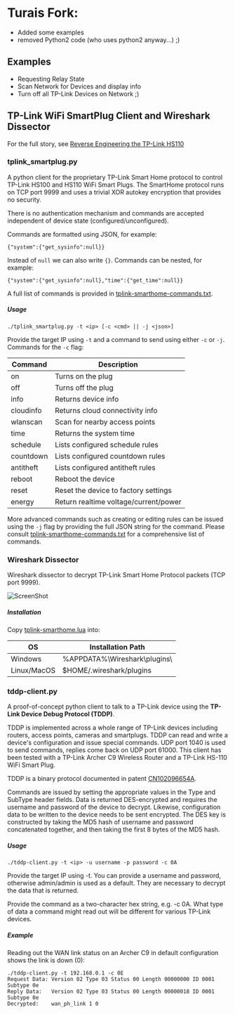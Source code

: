 # Turais Fork:

* Added some examples
* removed Python2 code (who uses python2 anyway...) ;)

## Examples
* Requesting Relay State
* Scan Network for Devices and display info
* Turn off all TP-Link Devices on Network ;)


## TP-Link WiFi SmartPlug Client and Wireshark Dissector

For the full story, see [Reverse Engineering the TP-Link HS110](https://www.softscheck.com/en/reverse-engineering-tp-link-hs110/)

### tplink_smartplug.py ###

A python client for the proprietary TP-Link Smart Home protocol to control TP-Link HS100 and HS110 WiFi Smart Plugs.
The SmartHome protocol runs on TCP port 9999 and uses a trivial XOR autokey encryption that provides no security. 

There is no authentication mechanism and commands are accepted independent of device state (configured/unconfigured).


Commands are formatted using JSON, for example:

  `{"system":{"get_sysinfo":null}}`

Instead of `null` we can also write `{}`. Commands can be nested, for example:

  `{"system":{"get_sysinfo":null},"time":{"get_time":null}}`

A full list of commands is provided in [tplink-smarthome-commands.txt](tplink-smarthome-commands.txt).


##### Usage #####

   `./tplink_smartplug.py -t <ip> [-c <cmd> || -j <json>]`

Provide the target IP using `-t` and a command to send using either `-c` or `-j`. Commands for the `-c` flag:

| Command   | Description                          |
|-----------|--------------------------------------|
| on        | Turns on the plug                    |
| off       | Turns off the plug                   |
| info      | Returns device info                  |
| cloudinfo | Returns cloud connectivity info      |
| wlanscan  | Scan for nearby access points        |
| time      | Returns the system time              |
| schedule  | Lists configured schedule rules      |
| countdown | Lists configured countdown rules     |
| antitheft | Lists configured antitheft rules     |
| reboot    | Reboot the device                    |
| reset     | Reset the device to factory settings |
| energy    | Return realtime voltage/current/power|

More advanced commands such as creating or editing rules can be issued using the `-j` flag by providing the full JSON string for the command. Please consult [tplink-smarthome-commands.txt](tplink-smarthome-commands.txt) for a comprehensive list of commands.

### Wireshark Dissector ###

Wireshark dissector to decrypt TP-Link Smart Home Protocol packets (TCP port 9999).

![ScreenShot](wireshark-dissector.png)

##### Installation #####

Copy [tplink-smarthome.lua](tplink-smarthome.lua) into:

| OS          | Installation Path            |
|-------------|------------------------------|
| Windows     | %APPDATA%\Wireshark\plugins\ |
| Linux/MacOS | $HOME/.wireshark/plugins     |

### tddp-client.py ###

A proof-of-concept python client to talk to a TP-Link device using the **TP-Link Device Debug Protocol (TDDP)**.

TDDP is implemented across a whole range of TP-Link devices including routers, access points, cameras and smartplugs.
TDDP can read and write a device's configuration and issue special commands. UDP port 1040 is used to send commands, replies come back on UDP port 61000. This client has been tested with a TP-Link Archer C9 Wireless Router and a TP-Link HS-110 WiFi Smart Plug.

TDDP is a binary protocol documented in patent [CN102096654A](https://www.google.com/patents/CN102096654A?cl=en).

Commands are issued by setting the appropriate values in the Type and SubType header fields.
Data is returned DES-encrypted and requires the username and password of the device to decrypt. Likewise, configuration data to be written to the device needs to be sent encrypted. The DES key is constructed by taking the MD5 hash of username and password concatenated together, and then taking the first 8 bytes of the MD5 hash.

##### Usage #####

   `./tddp-client.py -t <ip> -u username -p password -c 0A`

Provide the target IP using -t. You can provide a username and password, otherwise admin/admin is used as a default. They are necessary to decrypt the data that is returned.

Provide the command as a two-character hex string, e.g. -c 0A. What type of data a command might read out will be different for various TP-Link devices.

##### Example #####
Reading out the WAN link status on an Archer C9 in default configuration shows the link is down (0):
   ```
   ./tddp-client.py -t 192.168.0.1 -c 0E
   Request Data: Version 02 Type 03 Status 00 Length 00000000 ID 0001 Subtype 0e
   Reply Data:   Version 02 Type 03 Status 00 Length 00000018 ID 0001 Subtype 0e
   Decrypted:    wan_ph_link 1 0
   ```
